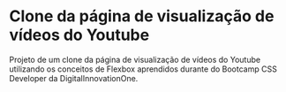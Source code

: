# Clone da página de visualização de vídeos do Youtube
Projeto de um clone da página de visualização de vídeos do Youtube utilizando os conceitos de Flexbox aprendidos durante do Bootcamp CSS Developer da DigitalInnovationOne.
